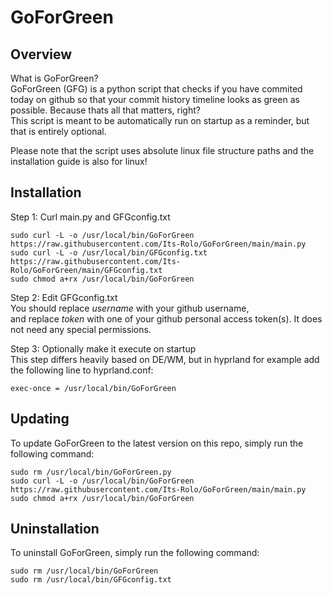 # GoForGreen
## Overview
What is GoForGreen?  
GoForGreen (GFG) is a python script that checks if you have commited today on github so that your commit history timeline looks as green as possible. Because thats all that matters, right?  
This script is meant to be automatically run on startup as a reminder, but that is entirely optional.  

Please note that the script uses absolute linux file structure paths and the installation guide is also for linux!
## Installation
Step 1: Curl main.py and GFGconfig.txt  
```
sudo curl -L -o /usr/local/bin/GoForGreen https://raw.githubusercontent.com/Its-Rolo/GoForGreen/main/main.py
sudo curl -L -o /usr/local/bin/GFGconfig.txt https://raw.githubusercontent.com/Its-Rolo/GoForGreen/main/GFGconfig.txt
sudo chmod a+rx /usr/local/bin/GoForGreen
```

Step 2: Edit GFGconfig.txt  
You should replace *username* with your github username,  
and replace *token* with one of your github personal access token(s). It does not need any special permissions.  

Step 3: Optionally make it execute on startup  
This step differs heavily based on DE/WM, but in hyprland for example add the following line to hyprland.conf:
```
exec-once = /usr/local/bin/GoForGreen
```

## Updating
To update GoForGreen to the latest version on this repo, simply run the following command:
```
sudo rm /usr/local/bin/GoForGreen.py
sudo curl -L -o /usr/local/bin/GoForGreen https://raw.githubusercontent.com/Its-Rolo/GoForGreen/main/main.py
sudo chmod a+rx /usr/local/bin/GoForGreen
```

## Uninstallation
To uninstall GoForGreen, simply run the following command:
```
sudo rm /usr/local/bin/GoForGreen
sudo rm /usr/local/bin/GFGconfig.txt
```
